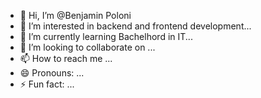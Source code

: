 - 👋 Hi, I’m @Benjamin Poloni
- 👀 I’m interested in  backend and frontend development...
- 🌱 I’m currently learning  Bachelhord in IT...
- 💞️ I’m looking to collaborate on ...
- 📫 How to reach me ...
- 😄 Pronouns: ...
- ⚡ Fun fact: ...

<!---
BenjaminPoloni/BenjaminPoloni is a ✨ special ✨ repository because its `README.md` (this file) appears on your GitHub profile.
You can click the Preview link to take a look at your changes.
--->
